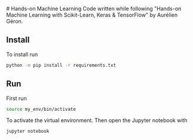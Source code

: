 # Hands-on Machine Learning
Code written while following "Hands-on Machine Learning with Scikit-Learn, Keras & TensorFlow" by Aurélien Géron.

## Install
To install run
```bash
python -m pip install -r requirements.txt
```

## Run
First run
```bash
source my_env/bin/activate
```
To activate the virtual environment. Then open the Jupyter notebook with
```bash
jupyter notebook
```

